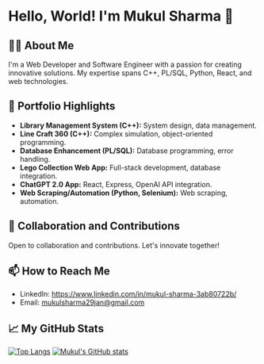 # Hello, World! I'm Mukul Sharma 👋

## 👨‍💻 About Me
I'm a Web Developer and Software Engineer with a passion for creating innovative solutions. My expertise spans C++, PL/SQL, Python, React, and web technologies.

## 🚀 Portfolio Highlights
- **Library Management System (C++):** System design, data management.
- **Line Craft 360 (C++):** Complex simulation, object-oriented programming.
- **Database Enhancement (PL/SQL):** Database programming, error handling.
- **Lego Collection Web App:** Full-stack development, database integration.
- **ChatGPT 2.0 App:** React, Express, OpenAI API integration.
- **Web Scraping/Automation (Python, Selenium):** Web scraping, automation.

## 🤝 Collaboration and Contributions
Open to collaboration and contributions. Let's innovate together!

## 📫 How to Reach Me
- LinkedIn: https://www.linkedin.com/in/mukul-sharma-3ab80722b/
- Email: mukulsharma29jan@gmail.com

## 📈 My GitHub Stats

[![Top Langs](https://github-readme-stats.vercel.app/api/top-langs/?username=mukuliskul&layout=compact)](https://github.com/mukuliskul) [![Mukul's GitHub stats](https://github-readme-stats.vercel.app/api?username=mukuliskul)](https://github.com/mukuliskul)


<!--

## 🌱 I’m currently learning ...
[Your current learning goals or technologies you're exploring.]
**mukuliskul/mukuliskul** is a ✨ _special_ ✨ repository because its `README.md` (this file) appears on your GitHub profile.

Here are some ideas to get you started:

- 🔭 I’m currently working on ...
- 🌱 I’m currently learning ...
- 👯 I’m looking to collaborate on ...
- 🤔 I’m looking for help with ...
- 💬 Ask me about ...
- 📫 How to reach me: ...
- 😄 Pronouns: ...
- ⚡ Fun fact: ...
-->

